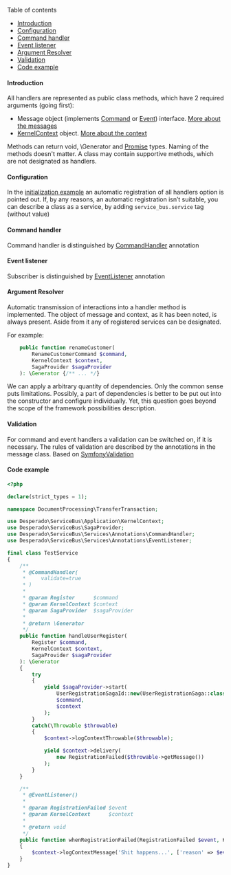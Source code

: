 Table of contents
* [Introduction](https://github.com/mmasiukevich/service-bus/blob/master/doc/en_massage_handlers.md#introduction)
* [Configuration](https://github.com/mmasiukevich/service-bus/blob/master/doc/en_massage_handlers.md#configuration)
* [Command handler](https://github.com/mmasiukevich/service-bus/blob/master/doc/en_massage_handlers.md#command-handler)
* [Event listener](https://github.com/mmasiukevich/service-bus/blob/master/doc/en_massage_handlers.md#event-listener)
* [Argument Resolver](https://github.com/mmasiukevich/service-bus/blob/master/doc/massage_handlers.md#argument-resolver)
* [Validation](https://github.com/mmasiukevich/service-bus/blob/master/doc/en_massage_handlers.md#validation)
* [Code example](https://github.com/mmasiukevich/service-bus/blob/master/doc/en_massage_handlers.md#code-example)

#### Introduction
All handlers are represented as public class methods, which have 2 required arguments (going first):
* Message object (implements [Command](https://github.com/mmasiukevich/service-bus/blob/master/src/Common/Contract/Messages/Command.php) or [Event](https://github.com/mmasiukevich/service-bus/blob/master/src/Common/Contract/Messages/Event.php)) interface. [More about the messages](https://github.com/mmasiukevich/service-bus/blob/master/doc/en_messages.md)
* [KernelContext](https://github.com/mmasiukevich/service-bus/blob/master/src/Application/KernelContext.php) object. [More about the context](https://github.com/mmasiukevich/service-bus/blob/master/doc/en_context.md)

Methods can return void, \Generator and [Promise](https://github.com/amphp/amp/blob/master/lib/Promise.php) types.
Naming of the methods doesn't matter. A class may contain supportive methods, which are not designated as handlers.

#### Configuration
In the [initialization example](https://github.com/mmasiukevich/service-bus/blob/master/doc/en_initialization.md) an automatic registration of all handlers option is pointed out. If, by any reasons, an automatic registration isn’t suitable, you can describe a class as a service, by adding ```service_bus.service``` tag (without value)

#### Command handler
Command handler is distinguished by [CommandHandler](https://github.com/mmasiukevich/service-bus/blob/master/src/Services/Annotations/CommandHandler.php) annotation

#### Event listener
Subscriber is distinguished by [EventListener](https://github.com/mmasiukevich/service-bus/blob/master/src/Services/Annotations/EventListener.php) annotation

#### Argument Resolver
Automatic transmission of interactions into a handler method is implemented. The object of message and context, as it has been noted, is always present. Aside from it any of registered services can be designated.

For example:
```php
    public function renameCustomer(
        RenameCustomerCommand $command,
        KernelContext $context,
        SagaProvider $sagaProvider
    ): \Generator {/** ... */}
```
We can apply a arbitrary quantity of dependencies. Only the common sense puts limitations. Possibly, a part of dependencies is better to be put out into the constructor and configure individually. Yet, this question goes beyond the scope of the framework possibilities description.

#### Validation
For command and event handlers a validation can be switched on, if it is necessary. The rules of validation are described by the annotations in the message class. Based on [SymfonyValidation](https://symfony.com/doc/current/validation.html)

#### Code example
```php
<?php

declare(strict_types = 1);

namespace DocumentProcessing\TransferTransaction;

use Desperado\ServiceBus\Application\KernelContext;
use Desperado\ServiceBus\SagaProvider;
use Desperado\ServiceBus\Services\Annotations\CommandHandler;
use Desperado\ServiceBus\Services\Annotations\EventListener;

final class TestService
{
    /**
     * @CommandHandler(
     *     validate=true
     * )
     *
     * @param Register      $command
     * @param KernelContext $context
     * @param SagaProvider  $sagaProvider
     *
     * @return \Generator
     */
    public function handleUserRegister(
        Register $command,
        KernelContext $context,
        SagaProvider $sagaProvider
    ): \Generator
    {
        try
        {
            yield $sagaProvider->start(
                UserRegistrationSagaId::new(UserRegistrationSaga::class),
                $command,
                $context
            );
        }
        catch(\Throwable $throwable)
        {
            $context->logContextThrowable($throwable);

            yield $context->delivery(
                new RegistrationFailed($throwable->getMessage())
            );
        }
    }

    /**
     * @EventListener()
     *
     * @param RegistrationFailed $event
     * @param KernelContext      $context
     *
     * @return void
     */
    public function whenRegistrationFailed(RegistrationFailed $event, KernelContext $context): void
    {
        $context->logContextMessage('Shit happens...', ['reason' => $event->message]);
    }
}

```